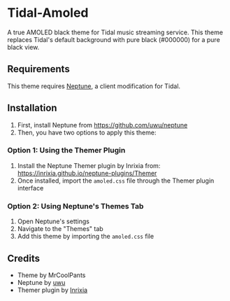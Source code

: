# Tidal-Amoled

A true AMOLED black theme for Tidal music streaming service. This theme replaces Tidal's default background with pure black (#000000) for a pure black view.

## Requirements

This theme requires [Neptune](https://github.com/uwu/neptune), a client modification for Tidal.

## Installation

1. First, install Neptune from https://github.com/uwu/neptune
2. Then, you have two options to apply this theme:

### Option 1: Using the Themer Plugin

1. Install the Neptune Themer plugin by Inrixia from: https://inrixia.github.io/neptune-plugins/Themer
2. Once installed, import the `amoled.css` file through the Themer plugin interface

### Option 2: Using Neptune's Themes Tab

1. Open Neptune's settings
2. Navigate to the "Themes" tab
3. Add this theme by importing the `amoled.css` file

## Credits

- Theme by MrCoolPants
- Neptune by [uwu](https://github.com/uwu/neptune)
- Themer plugin by [Inrixia](https://inrixia.github.io/neptune-plugins/Themer)